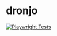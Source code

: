 # dronjo

[![Playwright Tests](https://github.com/autonomous-testing/dronjo/actions/workflows/playwright.yml/badge.svg)](https://github.com/autonomous-testing/dronjo/actions/workflows/playwright.yml)

